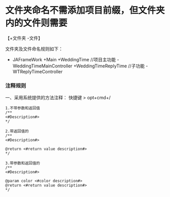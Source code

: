 #  文件夹命名不需添加项目前缀，但文件夹内的文件则需要

【+文件夹  -文件】

文件夹及文件命名规则如下：

+ JAFrameWork
    +Main
        +WeddingTime  //项目主功能
            -WeddingTimeMainController
            +WeddingTimeReplyTime //子功能
                -WTReplyTimeController




### 注释规则
一、采用系统提供的方法注释： 快捷键 > opt+cmd+/
```
1.不带参数和返回值
/**
<#Description#>
*/

2.带返回值的
/**
<#Description#>

@return <#return value description#>
*/

3.带参数和返回值的
/**
<#Description#>

@param color <#color description#>
@return <#return value description#>
*/

```
